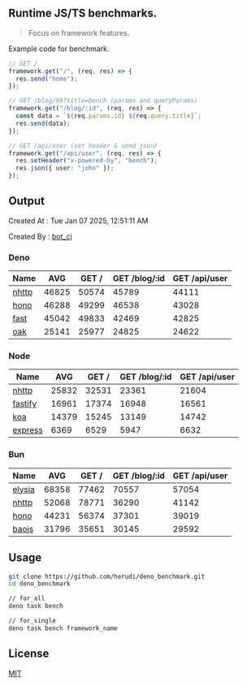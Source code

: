 ## Runtime JS/TS benchmarks.

> Focus on framework features.

Example code for benchmark.
```ts
// GET /
framework.get("/", (req, res) => {
  res.send("home");
});

// GET /blog/99?title=bench (params and queryParams)
framework.get("/blog/:id", (req, res) => {
  const data = `${req.params.id} ${req.query.title}`;
  res.send(data);
});

// GET /api/user (set header & send json)
framework.get("/api/user", (req, res) => {
  res.setHeader("x-powered-by", "bench");
  res.json({ user: "john" });
});
```

## Output
Created At : Tue Jan 07 2025, 12:51:11 AM

Created By : [bot_ci](https://github.com/herudi/deno_benchmarks/commits?author=github-actions%5Bbot%5D)


### Deno
|Name|AVG|GET /|GET /blog/:id|GET /api/user|
|----|----|----|----|----|
|[nhttp](https://github.com/nhttp/nhttp)|46825|50574|45789|44111|
|[hono](https://github.com/honojs/hono)|46288|49299|46538|43028|
|[fast](https://github.com/danteissaias/fast)|45042|49833|42469|42825|
|[oak](https://github.com/oakserver/oak)|25141|25977|24825|24622|
  


### Node
|Name|AVG|GET /|GET /blog/:id|GET /api/user|
|----|----|----|----|----|
|[nhttp](https://github.com/nhttp/nhttp)|25832|32531|23361|21604|
|[fastify](https://github.com/fastify/fastify)|16961|17374|16948|16561|
|[koa](https://github.com/koajs/koa)|14379|15245|13149|14742|
|[express](https://github.com/expressjs/express)|6369|6529|5947|6632|
  


### Bun
|Name|AVG|GET /|GET /blog/:id|GET /api/user|
|----|----|----|----|----|
|[elysia](https://github.com/elysiajs/elysia)|68358|77462|70557|57054|
|[nhttp](https://github.com/nhttp/nhttp)|52068|78771|36290|41142|
|[hono](https://github.com/honojs/hono)|44231|56374|37301|39019|
|[baojs](https://github.com/mattreid1/baojs)|31796|35651|30145|29592|
  



## Usage

```bash
git clone https://github.com/herudi/deno_benchmark.git
cd deno_benchmark

// for_all
deno task bench

// for_single
deno task bench framework_name
```

## License

[MIT](LICENSE)

